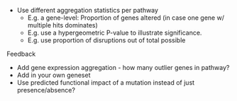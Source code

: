 - Use different aggregation statistics per pathway
  - E.g. a gene-level: Proportion of genes altered (in case one gene w/ multiple hits dominates)
  - E.g. use a hypergeometric P-value to illustrate significance.
  - E.g. use proportion of disruptions out of total possible

Feedback
- Add gene expression aggregation - how many outlier genes in pathway?
- Add in your own geneset
- Use predicted functional impact of a mutation instead of just presence/absence?
